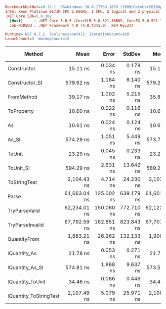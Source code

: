 ``` ini

BenchmarkDotNet=v0.12.1, OS=Windows 10.0.17763.1879 (1809/October2018Update/Redstone5)
Intel Xeon Platinum 8171M CPU 2.60GHz, 1 CPU, 2 logical and 2 physical cores
.NET Core SDK=5.0.202
  [Host]     : .NET Core 5.0.5 (CoreCLR 5.0.521.16609, CoreFX 5.0.521.16609), X64 RyuJIT
  Job-NJDSOU : .NET Framework 4.8 (4.8.4341.0), X64 RyuJIT

Runtime=.NET 4.7.2  Toolchain=net472  IterationCount=100  
LaunchCount=3  WarmupCount=15  

```
|                 Method |         Mean |      Error |     StdDev |       Median |  Gen 0 |  Gen 1 | Gen 2 | Allocated |
|----------------------- |-------------:|-----------:|-----------:|-------------:|-------:|-------:|------:|----------:|
|            Constructor |     15.11 ns |   0.034 ns |   0.178 ns |     15.10 ns |      - |      - |     - |         - |
|         Constructor_SI |    579.62 ns |   1.184 ns |   6.140 ns |    579.28 ns | 0.0296 |      - |     - |     201 B |
|             FromMethod |     39.17 ns |   1.002 ns |   5.215 ns |     35.80 ns |      - |      - |     - |         - |
|             ToProperty |     10.60 ns |   0.022 ns |   0.116 ns |     10.61 ns |      - |      - |     - |         - |
|                     As |     10.61 ns |   0.024 ns |   0.124 ns |     10.61 ns |      - |      - |     - |         - |
|                  As_SI |    574.29 ns |   1.051 ns |   5.449 ns |    573.74 ns | 0.0296 |      - |     - |     201 B |
|                 ToUnit |     23.29 ns |   0.045 ns |   0.233 ns |     23.27 ns |      - |      - |     - |         - |
|              ToUnit_SI |    594.29 ns |   2.631 ns |  13.642 ns |    589.29 ns | 0.0296 |      - |     - |     201 B |
|           ToStringTest |  2,104.43 ns |   4.714 ns |  24.230 ns |  2,103.34 ns | 0.1869 |      - |     - |    1244 B |
|                  Parse | 61,663.04 ns | 125.002 ns | 639.179 ns | 61,601.44 ns | 8.3008 | 0.2441 |     - |   54377 B |
|          TryParseValid | 62,234.01 ns | 150.060 ns | 772.710 ns | 62,122.68 ns | 8.3008 | 0.2441 |     - |   54353 B |
|        TryParseInvalid | 67,792.59 ns | 162.851 ns | 823.843 ns | 67,707.21 ns | 8.3008 | 0.2441 |     - |   53895 B |
|           QuantityFrom |  1,883.21 ns |  26.262 ns | 132.133 ns |  1,900.00 ns |      - |      - |     - |    8192 B |
|           IQuantity_As |     21.78 ns |   0.053 ns |   0.271 ns |     21.76 ns | 0.0038 |      - |     - |      24 B |
|        IQuantity_As_SI |    574.81 ns |   1.868 ns |   9.637 ns |    573.50 ns | 0.0296 |      - |     - |     201 B |
|       IQuantity_ToUnit |     34.46 ns |   0.086 ns |   0.446 ns |     34.45 ns | 0.0088 |      - |     - |      56 B |
| IQuantity_ToStringTest |  2,107.49 ns |   5.079 ns |  25.971 ns |  2,108.25 ns | 0.1869 |      - |     - |    1244 B |
